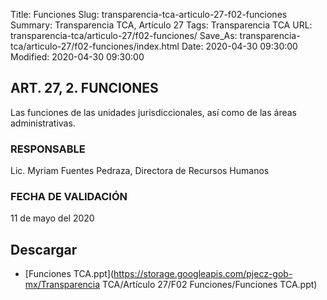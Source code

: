 Title: Funciones
Slug: transparencia-tca-articulo-27-f02-funciones
Summary: Transparencia TCA, Artículo 27
Tags: Transparencia TCA
URL: transparencia-tca/articulo-27/f02-funciones/
Save_As: transparencia-tca/articulo-27/f02-funciones/index.html
Date: 2020-04-30 09:30:00
Modified: 2020-04-30 09:30:00


## ART. 27, 2. FUNCIONES

Las funciones de las unidades jurisdiccionales, así como de las áreas administrativas.

### RESPONSABLE

Lic. Myriam Fuentes Pedraza, Directora de Recursos Humanos

### FECHA DE VALIDACIÓN

11 de mayo del 2020


## Descargar


* [Funciones TCA.ppt](https://storage.googleapis.com/pjecz-gob-mx/Transparencia TCA/Artículo 27/F02 Funciones/Funciones TCA.ppt)


